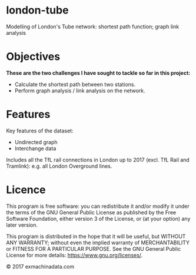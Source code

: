 # london-tube
Modelling of London's Tube network: shortest path function; graph link analysis

# Objectives
__These are the two challenges I have sought to tackle so far in this project:__
* Calculate the shortest path between two stations.
* Perform graph analysis / link analysis on the network.

# Features
Key features of the dataset:
* Undirected graph
* Interchange data

Includes all the TfL rail connections in London up to 2017 (excl. TfL Rail and Tramlink): e.g. all London Overground lines.

# Licence
This program is free software: you can redistribute it and/or modify it under the terms of the GNU General Public License as published by the Free Software Foundation, either version 3 of the License, or (at your option) any later version.

This program is distributed in the hope that it will be useful, but WITHOUT ANY WARRANTY; without even the implied warranty of MERCHANTABILITY or FITNESS FOR A PARTICULAR PURPOSE.  See the GNU General Public License for more details: <https://www.gnu.org/licenses/>.

© 2017 exmachinadata.com
